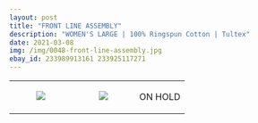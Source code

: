 ```yaml
---
layout: post
title: "FRONT LINE ASSEMBLY"
description: "WOMEN'S LARGE | 100% Ringspun Cotton | Tultex"
date: 2021-03-08
img: /img/0048-front-line-assembly.jpg
ebay_id: 233989913161 233925117271
---
```




<table style="width:100%;"><tr><td style="vertical-align:top;">
      <figure class="tmblr-full" data-orig-height="2048" data-orig-width="1365" data-orig-src="https://concertshirts.netlify.app/shirts/0048/0048-01.jpg"><img src="https://64.media.tumblr.com/bd7328085d9bcca92049a6e7679e127e/68db053a11596428-87/s540x810/b99e65ec6bbb3dfbfee308d5f6d946c6717949da.jpg" data-orig-height="2048" data-orig-width="1365" data-orig-src="https://concertshirts.netlify.app/shirts/0048/0048-01.jpg"/></figure></td>
    <td style="vertical-align:top;">
      <figure class="tmblr-full" data-orig-height="2048" data-orig-width="1365" data-orig-src="https://concertshirts.netlify.app/shirts/0048/0048-02.jpg"><img src="https://64.media.tumblr.com/d26368fe3f3d5695c4fa042b6368edcd/68db053a11596428-58/s540x810/d60208d61d42d5405690893eaf75d7457161d376.jpg" data-orig-height="2048" data-orig-width="1365" data-orig-src="https://concertshirts.netlify.app/shirts/0048/0048-02.jpg"/></figure></td><td class="sold-overlay"><p class="sold-text">ON HOLD</p></td>
  </tr></table>
